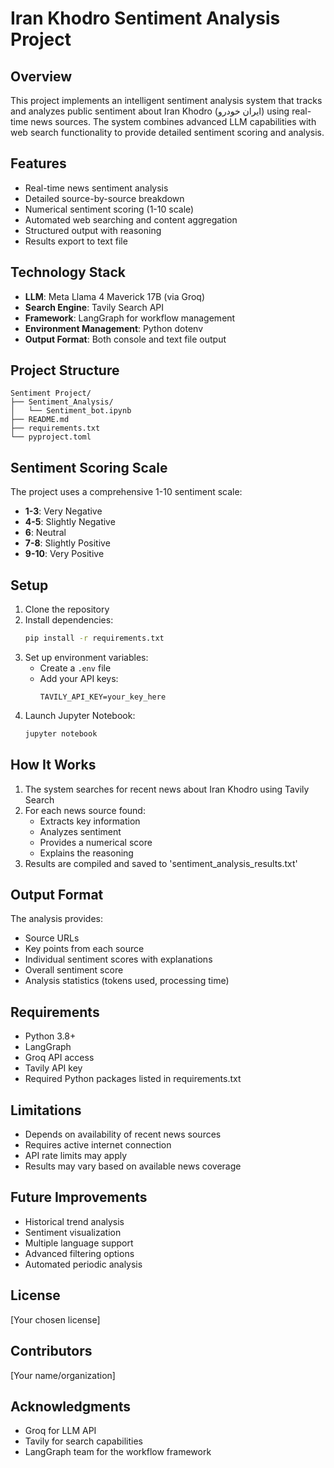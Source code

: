 # Iran Khodro Sentiment Analysis Project

## Overview
This project implements an intelligent sentiment analysis system that tracks and analyzes public sentiment about Iran Khodro (ایران خودرو) using real-time news sources. The system combines advanced LLM capabilities with web search functionality to provide detailed sentiment scoring and analysis.

## Features
- Real-time news sentiment analysis
- Detailed source-by-source breakdown
- Numerical sentiment scoring (1-10 scale)
- Automated web searching and content aggregation
- Structured output with reasoning
- Results export to text file

## Technology Stack
- **LLM**: Meta Llama 4 Maverick 17B (via Groq)
- **Search Engine**: Tavily Search API
- **Framework**: LangGraph for workflow management
- **Environment Management**: Python dotenv
- **Output Format**: Both console and text file output

## Project Structure
```
Sentiment Project/
├── Sentiment_Analysis/
│   └── Sentiment_bot.ipynb
├── README.md
├── requirements.txt
└── pyproject.toml
```

## Sentiment Scoring Scale
The project uses a comprehensive 1-10 sentiment scale:
- **1-3**: Very Negative
- **4-5**: Slightly Negative
- **6**: Neutral
- **7-8**: Slightly Positive
- **9-10**: Very Positive

## Setup
1. Clone the repository
2. Install dependencies:
   ```bash
   pip install -r requirements.txt
   ```
3. Set up environment variables:
   - Create a `.env` file
   - Add your API keys:
     ```
     TAVILY_API_KEY=your_key_here
     ```
4. Launch Jupyter Notebook:
   ```bash
   jupyter notebook
   ```

## How It Works
1. The system searches for recent news about Iran Khodro using Tavily Search
2. For each news source found:
   - Extracts key information
   - Analyzes sentiment
   - Provides a numerical score
   - Explains the reasoning
3. Results are compiled and saved to 'sentiment_analysis_results.txt'

## Output Format
The analysis provides:
- Source URLs
- Key points from each source
- Individual sentiment scores with explanations
- Overall sentiment score
- Analysis statistics (tokens used, processing time)

## Requirements
- Python 3.8+
- LangGraph
- Groq API access
- Tavily API key
- Required Python packages listed in requirements.txt

## Limitations
- Depends on availability of recent news sources
- Requires active internet connection
- API rate limits may apply
- Results may vary based on available news coverage

## Future Improvements
- Historical trend analysis
- Sentiment visualization
- Multiple language support
- Advanced filtering options
- Automated periodic analysis

## License
[Your chosen license]

## Contributors
[Your name/organization]

## Acknowledgments
- Groq for LLM API
- Tavily for search capabilities
- LangGraph team for the workflow framework
